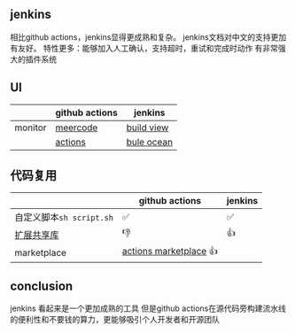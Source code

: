 ## jenkins

相比github actions，jenkins显得更成熟和复杂。
jenkins文档对中文的支持更加有友好。
特性更多：能够加入人工确认，支持超时，重试和完成时动作
有非常强大的插件系统

## UI
|         | github actions                                        | jenkins                                                                              |
| ------- | ----------------------------------------------------- | ------------------------------------------------------------------------------------ |
| monitor | [meercode](https://meercode.io/monitor/)              | [build view](http://dev.devecor.cn:8080/view/image/)                                 |
|         | [actions](https://github.com/Devecor/upimage/actions) | [bule ocean](http://dev.devecor.cn:8080/blue/organizations/jenkins/upimage/activity) |


## 代码复用

|                                                                             | github actions                                                                                         | jenkins            |
| --------------------------------------------------------------------------- | ------------------------------------------------------------------------------------------------------ | ------------------ |
| 自定义脚本`sh script.sh`                                                    | :white_check_mark:                                                                                     | :white_check_mark: |
| [扩展共享库](https://www.jenkins.io/zh/doc/book/pipeline/shared-libraries/) | :-1:                                                                                                   | :+1:               |
| marketplace                                                                 | [actions marketplace](https://github.com/marketplace?category=&query=&type=actions&verification=) :+1: |                    |

## conclusion

jenkins 看起来是一个更加成熟的工具
但是github actions在源代码旁构建流水线的便利性和不要钱的算力，更能够吸引个人开发者和开源团队
